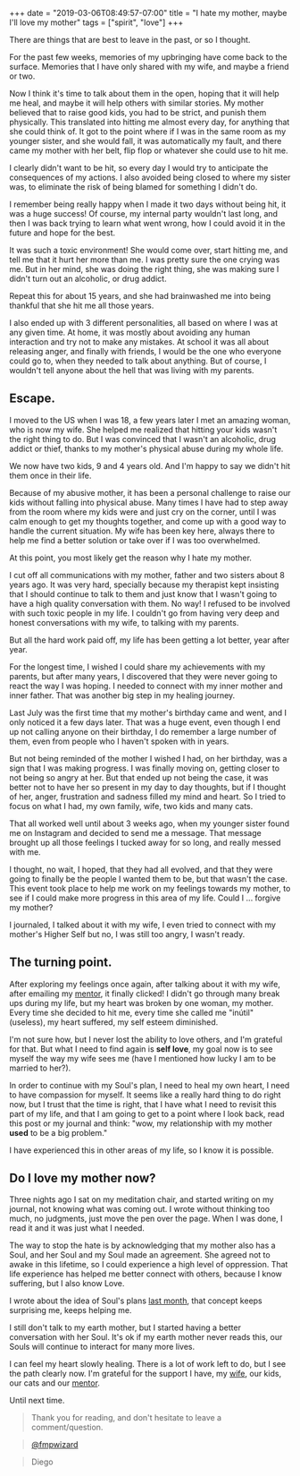 +++
date = "2019-03-06T08:49:57-07:00"
title = "I hate my mother, maybe I'll love my mother"
tags = ["spirit", "love"]
+++

There are things that are best to leave in the past, or so I thought.

For the past few weeks, memories of my upbringing have come back to the surface. Memories that
I have only shared with my wife, and maybe a friend or two. 

Now I think it's time to talk about them in the open, hoping that it will help me heal, and maybe it will help others with
similar stories. My mother believed that to raise good kids, you had to be strict, and punish them physically. This
translated into hitting me almost every day, for anything that she could think of. It got to the point where if I was
in the same room as my younger sister, and she would fall, it was automatically my fault, and there came my mother
with her belt, flip flop or whatever she could use to hit me.

I clearly didn't want to be hit, so every day I would try to anticipate the consequences of my actions. I also avoided being
closed to where my sister was, to eliminate the risk of being blamed for something I didn't do.

I remember being really happy when I made it two days without being hit, it was a huge success! Of course, my internal party wouldn't last long, 
and then I was back trying to learn what went wrong, how I could avoid it in the future and hope for the best.

It was such a toxic environment! She would come over, start hitting me, and tell me that it hurt her more than me. I was pretty sure
the one crying was me. But in her mind, she was doing the right thing, she was making sure I didn't turn out an alcoholic, or drug addict.

Repeat this for about 15 years, and she had brainwashed me into being thankful that she hit me all those years.

I also ended up with 3 different personalities, all based on where I was at any given time. At home, it was mostly about
avoiding any human interaction and try not to make any mistakes. At school it was all about releasing anger, and finally with friends, I would be the
one who everyone could go to, when they needed to talk about anything. But of course, I wouldn't tell anyone about the hell that
was living with my parents.

## Escape.

I moved to the US when I was 18, a few years later I met an amazing woman, who is now my wife.
She helped me realized that hitting your kids wasn't the right thing to do.
But I was convinced that I wasn't an alcoholic, drug addict or thief, thanks to my mother's physical abuse during my whole life.

We now have two kids, 9 and 4 years old. And I'm happy to say we didn't hit them once in their life.

Because of my abusive mother, it has been a personal challenge to raise our kids without falling into physical abuse. Many times I 
have had to step away from the room where my kids were and just cry on the corner, until I was calm enough to get my thoughts
together, and come up with a good way to handle the current situation. My wife has been key here, always there to help me find a
better solution or take over if I was too overwhelmed.

At this point, you most likely get the reason why I hate my mother.

I cut off all communications with my mother, father and two sisters about 8 years ago. It was very hard, specially because my therapist kept
insisting that I should continue to talk to them and just know that I wasn't going to have a high quality conversation with them. No way! I refused
to be involved with such toxic people in my life. I couldn't go from having very deep and honest conversations with my wife, to talking with my
parents.

But all the hard work paid off, my life has been getting a lot better, year after year.

For the longest time, I wished I could share my achievements with my parents,
but after many years, I discovered that they were never going to react the way I was hoping. I needed to
connect with my inner mother and inner father. That was another big step in my healing journey.

Last July was the first time that my mother's birthday came and went, and I only noticed it a few days later. That was a huge event, even though I end up
not calling anyone on their birthday, I do remember a large number of them, even from people who I haven't spoken with in years.

But not being reminded of the mother I wished I had, on her birthday, was a sign that I was making progress. I was finally moving on,
getting closer to not being so angry at her. But that ended up not being the case, it was better not to have her so present in my day to day thoughts,
but if I thought of her, anger, frustration and sadness filled my mind and heart. So I tried to focus on what I had, my own family, wife, two kids and many cats.

That all worked well until about 3 weeks ago, when my younger sister found me on Instagram and decided to send me a message. That message brought 
up all those feelings I tucked away for so long, and really messed with me.

I thought, no wait, I hoped, that they had all evolved, and that they were going to finally be the people I wanted them to be, but that wasn't the case. This event took
place to help me work on my feelings towards my mother, to see if I could make more progress in this area of my life. Could I ... forgive my mother?

I journaled, I talked about it with my wife, I even tried to connect with my mother's Higher Self but no, I was still too angry, I wasn't ready.

## The turning point.

After exploring my feelings once again, after talking about it with my wife, after emailing my [mentor](https://www.faunaspeak.com/), it finally clicked!
I didn't go through many break ups during my life, but my heart was broken by one woman, my mother. Every time she decided to hit me, every time she called me "inútil" (useless),
my heart suffered, my self esteem diminished.

I'm not sure how, but I never lost the ability to love others, and I'm grateful for that. But what I need to find again is **self love**, my goal now is to see
myself the way my wife sees me (have I mentioned how lucky I am to be married to her?).

In order to continue with my Soul's plan, I need to heal my own heart, I need to have compassion for myself. It seems like a really hard thing to do right now,
but I trust that the time is right, that I have what I need to revisit this part of my life, and that I am going to get to a point where I look back, read this
post or my journal and think: "wow, my relationship with my mother **used** to be a big problem."

I have experienced this in other areas of my life, so I know it is possible.

## Do I love my mother now?

Three nights ago I sat on my meditation chair, and started writing on my journal, not knowing what was coming out. I wrote without thinking too much, no judgments, just move the pen
over the page. When I was done, I read it and it was just what I needed.

The way to stop the hate is by acknowledging that my mother also has a Soul, and her Soul and my Soul 
made an agreement. She agreed not to awake in this lifetime, so I could experience a high level of oppression. That life experience has helped me better
connect with others, because I know suffering, but I also know Love.

I wrote about the idea of Soul's plans [last month](https://blog.fmpwizard.com/2019/02/08/the-book-that-changed-my-life-and-ive-never-read/), that 
concept keeps surprising me, keeps helping me.

I still don't talk to my earth mother, but I started having a better conversation with her Soul. It's ok if my earth mother never reads this, our Souls 
will continue to interact for many more lives.

I can feel my heart slowly healing. There is a lot of work left to do, but I see the path clearly now.
I'm grateful for the support I have, my [wife](https://dr.hayleybauman.com/), our kids, our cats and our [mentor](https://www.instagram.com/faunaspeak/).

Until next time.


>Thank you for reading, and don't hesitate to leave a comment/question.

>[@fmpwizard](https://twitter.com/fmpwizard)

>Diego
